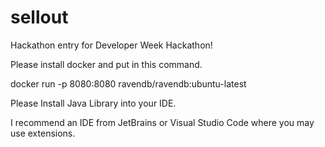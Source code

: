 # sellout
Hackathon entry for Developer Week Hackathon!

Please install docker and put in this command.

docker run -p 8080:8080 ravendb/ravendb:ubuntu-latest

Please Install Java Library into your IDE.

I recommend an IDE from JetBrains or Visual Studio Code where you may use extensions. 

